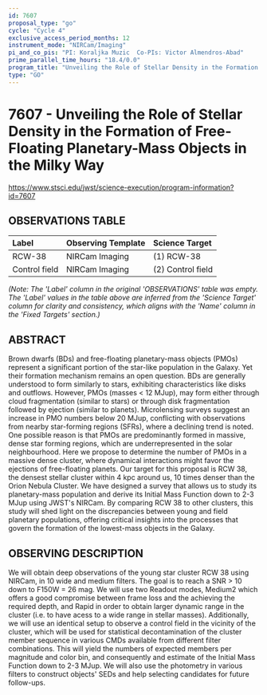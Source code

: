 ```yaml
---
id: 7607
proposal_type: "go"
cycle: "Cycle 4"
exclusive_access_period_months: 12
instrument_mode: "NIRCam/Imaging"
pi_and_co_pis: "PI: Koraljka Muzic  Co-PIs: Victor Almendros-Abad"
prime_parallel_time_hours: "18.4/0.0"
program_title: "Unveiling the Role of Stellar Density in the Formation of Free-Floating Planetary-Mass Objects in the Milky Way"
type: "GO"
---
```

# 7607 - Unveiling the Role of Stellar Density in the Formation of Free-Floating Planetary-Mass Objects in the Milky Way
https://www.stsci.edu/jwst/science-execution/program-information?id=7607
## OBSERVATIONS TABLE
| Label          | Observing Template | Science Target      |
| :------------- | :----------------- | :------------------ |
| RCW-38         | NIRCam Imaging     | (1) RCW-38          |
| Control field  | NIRCam Imaging     | (2) Control field   |

*(Note: The 'Label' column in the original 'OBSERVATIONS' table was empty. The 'Label' values in the table above are inferred from the 'Science Target' column for clarity and consistency, which aligns with the 'Name' column in the 'Fixed Targets' section.)*

## ABSTRACT

Brown dwarfs (BDs) and free-floating planetary-mass objects (PMOs) represent a significant portion of the star-like population in the Galaxy. Yet their formation mechanism remains an open question. BDs are generally understood to form similarly to stars, exhibiting characteristics like disks and outflows. However, PMOs (masses < 12 MJup), may form either through cloud fragmentation (similar to stars) or through disk fragmentation followed by ejection (similar to planets). Microlensing surveys suggest an increase in PMO numbers below 20 MJup, conflicting with observations from nearby star-forming regions (SFRs), where a declining trend is noted. One possible reason is that PMOs are predominantly formed in massive, dense star forming regions, which are underrepresented in the solar neighbourhood. Here we propose to determine the number of PMOs in a massive dense cluster, where dynamical interactions might favor the ejections of free-floating planets. Our target for this proposal is RCW 38, the densest stellar cluster within 4 kpc around us, 10 times denser than the Orion Nebula Cluster. We have designed a survey that allows us to study its planetary-mass population and derive its Initial Mass Function down to 2-3 MJup using JWST's NIRCam. By comparing RCW 38 to other clusters, this study will shed light on the discrepancies between young and field planetary populations, offering critical insights into the processes that govern the formation of the lowest-mass objects in the Galaxy.

## OBSERVING DESCRIPTION

We will obtain deep observations of the young star cluster RCW 38 using NIRCam, in 10 wide and medium filters. The goal is to reach a SNR > 10 down to F150W = 26 mag.
We will use two Readout modes, Medium2 which offers a good compromise between frame loss and the achieving the required depth, and Rapid in order to obtain larger dynamic range in the cluster (i.e. to have acess to a wide range in stellar masses).
Additionally, we will use an identical setup to observe a control field in the vicinity of the cluster, which will be used for statistical decontamination of the cluster member sequence in various CMDs available from different filter combinations. This will yield the numbers of expected members per magnitude and color bin, and consequently and estimate of the Initial Mass Function down to 2-3 MJup.
We will also use the photometry in various filters to construct objects' SEDs and help selecting candidates for future follow-ups.